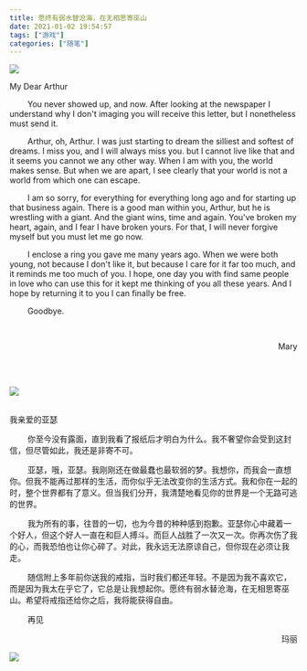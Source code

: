 ```yaml
---
title: 愿终有弱水替沧海，在无相思寄巫山
date: 2021-01-02 19:54:57
tags: ["游戏"]
categories: ["随笔"]
---
```


![](Arthur.webp)
<br/> 

My Dear Arthur

​&nbsp;&nbsp;&nbsp;&nbsp;&nbsp;&nbsp;&nbsp;&nbsp;You never showed up, and now. After looking at the newspaper I understand why I don't imaging you will receive this letter, but I nonetheless must send it. 

<!--more-->

​&nbsp;&nbsp;&nbsp;&nbsp;&nbsp;&nbsp;&nbsp;&nbsp;Arthur, oh, Arthur. I was just starting to dream the silliest and softest of dreams. I miss you, and I will always miss you. but I cannot live like that and it seems you cannot we any other way. When I am with you, the world makes sense. But when we are apart, I see clearly that your world is not a world from which one can escape.

​&nbsp;&nbsp;&nbsp;&nbsp;&nbsp;&nbsp;&nbsp;&nbsp;I am so sorry, for everything for everything long ago and for starting up that business again. There is a good man within you, Arthur, but he is wrestling with a giant. And the giant wins, time and again. You've broken my heart, again, and I fear I have broken yours. For that, I will never forgive myself but you must let me go now. 

​&nbsp;&nbsp;&nbsp;&nbsp;&nbsp;&nbsp;&nbsp;&nbsp;I enclose a ring you gave me many years ago. When we were both young, not because I don't like it, but because I care for it far too much, and it reminds me too much of you. I hope, one day you with find same people in love who can use this for it kept me thinking of you all these years. And I hope by returning it to you I can finally be free.

​​&nbsp;&nbsp;&nbsp;&nbsp;&nbsp;&nbsp;&nbsp;&nbsp;Goodbye.

​<p align="right">Mary</p><br/><br/> 


![](Arthur2.jpg)<br/><br/> 

我亲爱的亚瑟

​​&nbsp;&nbsp;&nbsp;&nbsp;&nbsp;&nbsp;&nbsp;&nbsp;你至今没有露面，直到我看了报纸后才明白为什么。我不奢望你会受到这封信，但尽管如此，我还是非寄不可。

​​&nbsp;&nbsp;&nbsp;&nbsp;&nbsp;&nbsp;&nbsp;&nbsp;亚瑟，哦，亚瑟。我刚刚还在做最蠢也最软弱的梦。我想你，而我会一直想你。但我不能再过那样的生活，而你似乎无法改变你的生活方式。我和你在一起的时，整个世界都有了意义。但当我们分开，我清楚地看见你的世界是一个无路可逃的世界。

​​&nbsp;&nbsp;&nbsp;&nbsp;&nbsp;&nbsp;&nbsp;&nbsp;我为所有的事，往昔的一切，也为今昔的种种感到抱歉。亚瑟你心中藏着一个好人，但这个好人一直在和巨人搏斗。而巨人战胜了一次又一次。你再次伤了我的心，而我恐怕也让你心碎了。对此，我永远无法原谅自己，但你现在必须让我走。

​&nbsp;&nbsp;&nbsp;&nbsp;&nbsp;&nbsp;&nbsp;&nbsp;随信附上多年前你送我的戒指，当时我们都还年轻。不是因为我不喜欢它，而是因为我太在乎它了，它总是让我想起你。愿终有弱水替沧海，在无相思寄巫山。希望将戒指还给你之后，我将能获得自由。

​&nbsp;&nbsp;&nbsp;&nbsp;&nbsp;&nbsp;&nbsp;&nbsp;再见


<p align="right">玛丽</p>

![](Arthur1.webp)